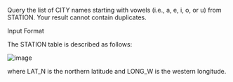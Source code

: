 Query the list of CITY names starting with vowels (i.e., a, e, i, o, or u) from STATION. Your result cannot contain duplicates.

Input Format

The STATION table is described as follows:

![image](https://github.com/shardapatil/SQL_HackerRank_Problems/assets/53011896/6c5f61d3-c2a1-4d4e-ae1e-05ebc58f5c02)


where LAT_N is the northern latitude and LONG_W is the western longitude.
